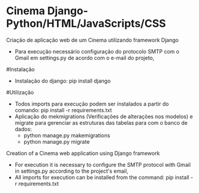 # Cinema Django-Python/HTML/JavaScripts/CSS
Criação de aplicação web de um Cinema utilizando framework Django

- Para execução necessário configuração do protocolo SMTP com o Gmail em settings.py de acordo com o e-mail do projeto,


#Instalação

- Instalação do django: pip install django

#Utilização

- Todos imports para execução podem ser instalados a partir do comando: pip install -r requirements.txt
- Aplicação do mekmigrations (Verificações de alterações nos modelos) e migrate para gerenciar as estruturas das tabelas para com o banco de dados:
    - python manage.py makemigrations
    - python manage.py migrate 

Creation of a Cinema web application using Django framework

- For execution it is necessary to configure the SMTP protocol with Gmail in settings.py according to the project's email,
- All imports for execution can be installed from the command: pip install -r requirements.txt
